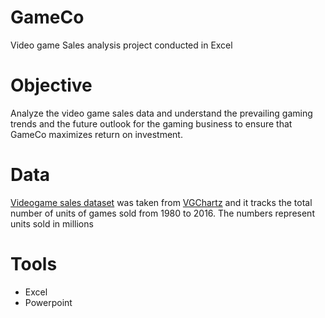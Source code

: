 # GameCo
Video game Sales analysis project conducted in Excel

# Objective
Analyze the video game sales data and understand the prevailing gaming trends and the future outlook for the gaming business to ensure that GameCo maximizes return on investment.

# Data
[Videogame sales dataset](https://view.officeapps.live.com/op/view.aspx?src=https%3A%2F%2Fimages.careerfoundry.com%2Fpublic%2Fcourses%2Fintro-to-data%2FE1%2Fvgsales.xlsx&wdOrigin=BROWSELINK) was taken from [VGChartz](https://www.vgchartz.com/) and it tracks the total number of units of games sold from 1980 to 2016.
The numbers represent units sold in millions

# Tools
* Excel 
* Powerpoint





